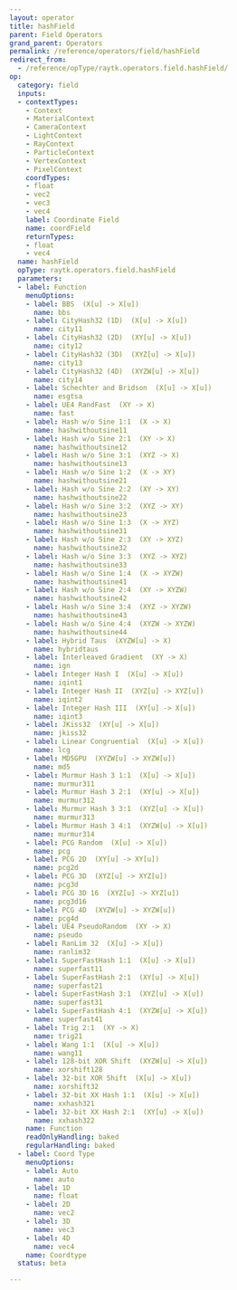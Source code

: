 ```yaml
---
layout: operator
title: hashField
parent: Field Operators
grand_parent: Operators
permalink: /reference/operators/field/hashField
redirect_from:
  - /reference/opType/raytk.operators.field.hashField/
op:
  category: field
  inputs:
  - contextTypes:
    - Context
    - MaterialContext
    - CameraContext
    - LightContext
    - RayContext
    - ParticleContext
    - VertexContext
    - PixelContext
    coordTypes:
    - float
    - vec2
    - vec3
    - vec4
    label: Coordinate Field
    name: coordField
    returnTypes:
    - float
    - vec4
  name: hashField
  opType: raytk.operators.field.hashField
  parameters:
  - label: Function
    menuOptions:
    - label: BBS  (X[u] -> X[u])
      name: bbs
    - label: CityHash32 (1D)  (X[u] -> X[u])
      name: city11
    - label: CityHash32 (2D)  (XY[u] -> X[u])
      name: city12
    - label: CityHash32 (3D)  (XYZ[u] -> X[u])
      name: city13
    - label: CityHash32 (4D)  (XYZW[u] -> X[u])
      name: city14
    - label: Schechter and Bridson  (X[u] -> X[u])
      name: esgtsa
    - label: UE4 RandFast  (XY -> X)
      name: fast
    - label: Hash w/o Sine 1:1  (X -> X)
      name: hashwithoutsine11
    - label: Hash w/o Sine 2:1  (XY -> X)
      name: hashwithoutsine12
    - label: Hash w/o Sine 3:1  (XYZ -> X)
      name: hashwithoutsine13
    - label: Hash w/o Sine 1:2  (X -> XY)
      name: hashwithoutsine21
    - label: Hash w/o Sine 2:2  (XY -> XY)
      name: hashwithoutsine22
    - label: Hash w/o Sine 3:2  (XYZ -> XY)
      name: hashwithoutsine23
    - label: Hash w/o Sine 1:3  (X -> XYZ)
      name: hashwithoutsine31
    - label: Hash w/o Sine 2:3  (XY -> XYZ)
      name: hashwithoutsine32
    - label: Hash w/o Sine 3:3  (XYZ -> XYZ)
      name: hashwithoutsine33
    - label: Hash w/o Sine 1:4  (X -> XYZW)
      name: hashwithoutsine41
    - label: Hash w/o Sine 2:4  (XY -> XYZW)
      name: hashwithoutsine42
    - label: Hash w/o Sine 3:4  (XYZ -> XYZW)
      name: hashwithoutsine43
    - label: Hash w/o Sine 4:4  (XYZW -> XYZW)
      name: hashwithoutsine44
    - label: Hybrid Taus  (XYZW[u] -> X)
      name: hybridtaus
    - label: Interleaved Gradient  (XY -> X)
      name: ign
    - label: Integer Hash I  (X[u] -> X[u])
      name: iqint1
    - label: Integer Hash II  (XYZ[u] -> XYZ[u])
      name: iqint2
    - label: Integer Hash III  (XY[u] -> X[u])
      name: iqint3
    - label: JKiss32  (XY[u] -> X[u])
      name: jkiss32
    - label: Linear Congruential  (X[u] -> X[u])
      name: lcg
    - label: MD5GPU  (XYZW[u] -> XYZW[u])
      name: md5
    - label: Murmur Hash 3 1:1  (X[u] -> X[u])
      name: murmur311
    - label: Murmur Hash 3 2:1  (XY[u] -> X[u])
      name: murmur312
    - label: Murmur Hash 3 3:1  (XYZ[u] -> X[u])
      name: murmur313
    - label: Murmur Hash 3 4:1  (XYZW[u] -> X[u])
      name: murmur314
    - label: PCG Random  (X[u] -> X[u])
      name: pcg
    - label: PCG 2D  (XY[u] -> XY[u])
      name: pcg2d
    - label: PCG 3D  (XYZ[u] -> XYZ[u])
      name: pcg3d
    - label: PCG 3D 16  (XYZ[u] -> XYZ[u])
      name: pcg3d16
    - label: PCG 4D  (XYZW[u] -> XYZW[u])
      name: pcg4d
    - label: UE4 PseudoRandom  (XY -> X)
      name: pseudo
    - label: RanLim 32  (X[u] -> X[u])
      name: ranlim32
    - label: SuperFastHash 1:1  (X[u] -> X[u])
      name: superfast11
    - label: SuperFastHash 2:1  (XY[u] -> X[u])
      name: superfast21
    - label: SuperFastHash 3:1  (XYZ[u] -> X[u])
      name: superfast31
    - label: SuperFastHash 4:1  (XYZW[u] -> X[u])
      name: superfast41
    - label: Trig 2:1  (XY -> X)
      name: trig21
    - label: Wang 1:1  (X[u] -> X[u])
      name: wang11
    - label: 128-bit XOR Shift  (XYZW[u] -> X[u])
      name: xorshift128
    - label: 32-bit XOR Shift  (X[u] -> X[u])
      name: xorshift32
    - label: 32-bit XX Hash 1:1  (X[u] -> X[u])
      name: xxhash321
    - label: 32-bit XX Hash 2:1  (XY[u] -> X[u])
      name: xxhash322
    name: Function
    readOnlyHandling: baked
    regularHandling: baked
  - label: Coord Type
    menuOptions:
    - label: Auto
      name: auto
    - label: 1D
      name: float
    - label: 2D
      name: vec2
    - label: 3D
      name: vec3
    - label: 4D
      name: vec4
    name: Coordtype
  status: beta

---
```

